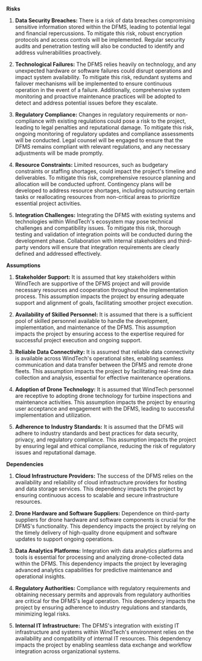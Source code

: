 **Risks**

1. **Data Security Breaches:** There is a risk of data breaches compromising sensitive information stored within the DFMS, leading to potential legal and financial repercussions. To mitigate this risk, robust encryption protocols and access controls will be implemented. Regular security audits and penetration testing will also be conducted to identify and address vulnerabilities proactively.

2. **Technological Failures:** The DFMS relies heavily on technology, and any unexpected hardware or software failures could disrupt operations and impact system availability. To mitigate this risk, redundant systems and failover mechanisms will be implemented to ensure continuous operation in the event of a failure. Additionally, comprehensive system monitoring and proactive maintenance practices will be adopted to detect and address potential issues before they escalate.

3. **Regulatory Compliance:** Changes in regulatory requirements or non-compliance with existing regulations could pose a risk to the project, leading to legal penalties and reputational damage. To mitigate this risk, ongoing monitoring of regulatory updates and compliance assessments will be conducted. Legal counsel will be engaged to ensure that the DFMS remains compliant with relevant regulations, and any necessary adjustments will be made promptly.

4. **Resource Constraints:** Limited resources, such as budgetary constraints or staffing shortages, could impact the project's timeline and deliverables. To mitigate this risk, comprehensive resource planning and allocation will be conducted upfront. Contingency plans will be developed to address resource shortages, including outsourcing certain tasks or reallocating resources from non-critical areas to prioritize essential project activities.

5. **Integration Challenges:** Integrating the DFMS with existing systems and technologies within WindTech's ecosystem may pose technical challenges and compatibility issues. To mitigate this risk, thorough testing and validation of integration points will be conducted during the development phase. Collaboration with internal stakeholders and third-party vendors will ensure that integration requirements are clearly defined and addressed effectively.

**Assumptions**

1. **Stakeholder Support:** It is assumed that key stakeholders within WindTech are supportive of the DFMS project and will provide necessary resources and cooperation throughout the implementation process. This assumption impacts the project by ensuring adequate support and alignment of goals, facilitating smoother project execution.

2. **Availability of Skilled Personnel:** It is assumed that there is a sufficient pool of skilled personnel available to handle the development, implementation, and maintenance of the DFMS. This assumption impacts the project by ensuring access to the expertise required for successful project execution and ongoing support.

3. **Reliable Data Connectivity:** It is assumed that reliable data connectivity is available across WindTech's operational sites, enabling seamless communication and data transfer between the DFMS and remote drone fleets. This assumption impacts the project by facilitating real-time data collection and analysis, essential for effective maintenance operations.

4. **Adoption of Drone Technology:** It is assumed that WindTech personnel are receptive to adopting drone technology for turbine inspections and maintenance activities. This assumption impacts the project by ensuring user acceptance and engagement with the DFMS, leading to successful implementation and utilization.

5. **Adherence to Industry Standards:** It is assumed that the DFMS will adhere to industry standards and best practices for data security, privacy, and regulatory compliance. This assumption impacts the project by ensuring legal and ethical compliance, reducing the risk of regulatory issues and reputational damage.

**Dependencies**

1. **Cloud Infrastructure Providers:** The success of the DFMS relies on the availability and reliability of cloud infrastructure providers for hosting and data storage services. This dependency impacts the project by ensuring continuous access to scalable and secure infrastructure resources.

2. **Drone Hardware and Software Suppliers:** Dependence on third-party suppliers for drone hardware and software components is crucial for the DFMS's functionality. This dependency impacts the project by relying on the timely delivery of high-quality drone equipment and software updates to support ongoing operations.

3. **Data Analytics Platforms:** Integration with data analytics platforms and tools is essential for processing and analyzing drone-collected data within the DFMS. This dependency impacts the project by leveraging advanced analytics capabilities for predictive maintenance and operational insights.

4. **Regulatory Authorities:** Compliance with regulatory requirements and obtaining necessary permits and approvals from regulatory authorities are critical for the DFMS's legal operation. This dependency impacts the project by ensuring adherence to industry regulations and standards, minimizing legal risks.

5. **Internal IT Infrastructure:** The DFMS's integration with existing IT infrastructure and systems within WindTech's environment relies on the availability and compatibility of internal IT resources. This dependency impacts the project by enabling seamless data exchange and workflow integration across organizational systems.

